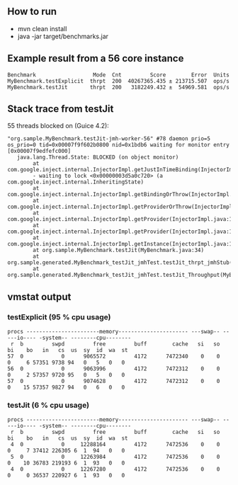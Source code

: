 ## How to run
* mvn clean install
* java -jar target/benchmarks.jar

## Example result from a 56 core instance

    Benchmark                  Mode  Cnt         Score        Error  Units
    MyBenchmark.testExplicit  thrpt  200  40267365.435 ± 213715.507  ops/s
    MyBenchmark.testJit       thrpt  200   3182249.432 ±  54969.581  ops/s

## Stack trace from testJit
55 threads blocked on (Guice 4.2):

    "org.sample.MyBenchmark.testJit-jmh-worker-56" #78 daemon prio=5 os_prio=0 tid=0x00007f9f602b0800 nid=0x1bdb6 waiting for monitor entry [0x00007f9edfefc000]
       java.lang.Thread.State: BLOCKED (on object monitor)
            at com.google.inject.internal.InjectorImpl.getJustInTimeBinding(InjectorImpl.java:254)
            - waiting to lock <0x00000003d5a0c720> (a com.google.inject.internal.InheritingState)
            at com.google.inject.internal.InjectorImpl.getBindingOrThrow(InjectorImpl.java:222)
            at com.google.inject.internal.InjectorImpl.getProviderOrThrow(InjectorImpl.java:1040)
            at com.google.inject.internal.InjectorImpl.getProvider(InjectorImpl.java:1071)
            at com.google.inject.internal.InjectorImpl.getProvider(InjectorImpl.java:1034)
            at com.google.inject.internal.InjectorImpl.getInstance(InjectorImpl.java:1086)
            at org.sample.MyBenchmark.testJit(MyBenchmark.java:34)
            at org.sample.generated.MyBenchmark_testJit_jmhTest.testJit_thrpt_jmhStub(MyBenchmark_testJit_jmhTest.java:124)
            at org.sample.generated.MyBenchmark_testJit_jmhTest.testJit_Throughput(MyBenchmark_testJit_jmhTest.java:85)

## vmstat output

### testExplicit (95 % cpu usage)
    procs -----------------------memory---------------------- ---swap-- -----io---- -system-- --------cpu--------
     r  b         swpd         free         buff        cache   si   so    bi    bo   in   cs  us  sy  id  wa  st
    57  0            0      9065572         4172      7472340    0    0     0     6 57351 9738 94   0   5   0   0
    56  0            0      9063996         4172      7472312    0    0     0     2 57357 9720 95   0   5   0   0
    57  0            0      9074628         4172      7472312    0    0     0    15 57357 9827 94   0   6   0   0

### testJit (6 % cpu usage)
    procs -----------------------memory---------------------- ---swap-- -----io---- -system-- --------cpu--------
     r  b         swpd         free         buff        cache   si   so    bi    bo   in   cs  us  sy  id  wa  st
     4  0            0     12288164         4172      7472536    0    0     0     7 37412 226305 6  1  94   0   0
     5  0            0     12263984         4172      7472536    0    0     0    10 36783 219193 6  1  93   0   0
     4  0            0     12267280         4172      7472536    0    0     0     0 36537 220927 6  1  93   0   0
